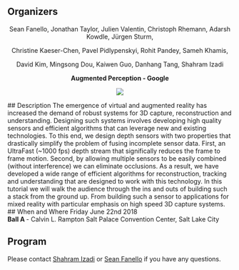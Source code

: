## Organizers
<p style="text-align: center;"> Sean Fanello, Jonathan Taylor, Julien Valentin, Christoph Rhemann, Adarsh Kowdle, Jürgen Sturm, </p>
<p style="text-align: center;"> Christine Kaeser-Chen, Pavel Pidlypenskyi, Rohit Pandey, Sameh Khamis, </p>
<p style="text-align: center;"> David Kim, Mingsong Dou, Kaiwen Guo, Danhang Tang, Shahram Izadi</p>

<p style="text-align: center;"> <b> Augmented Perception - Google </b> </p>
<p style="text-align:center"><img src="http://www.seanfanello.it/wp-content/uploads/2018/04/stack.png"/></p>
## Description
The emergence of virtual and augmented reality has increased the demand of robust systems for 3D capture, reconstruction and understanding. Designing such systems involves developing high quality sensors and efficient algorithms that can leverage new and existing technologies. To this end, we design depth sensors with two properties that drastically simplify the problem of fusing incomplete sensor data. First, an UltraFast (~1000 fps) depth stream that significally reduces the frame to frame motion. Second, by allowing multiple sensors to be easily combined (without interference) we can eliminate occlusions. As a result, we have developed a wide range of efficient algorithms for reconstruction, tracking and understanding that are designed to work with this technology. In this tutorial we will walk the audience through the ins and outs of building such a stack from the ground up. From building such a sensor to applications for mixed reality with particular emphasis on high speed 3D capture systems.
## When and Where
Friday June 22nd 2018 <br />
<b> Ball A </b> - Calvin L. Rampton Salt Palace Convention Center, Salt Lake City

## Program


Please contact  [Shahram Izadi](mailto:shahrami@google.com) or [Sean Fanello](mailto:seanfa@google.com) if you have any questions.
